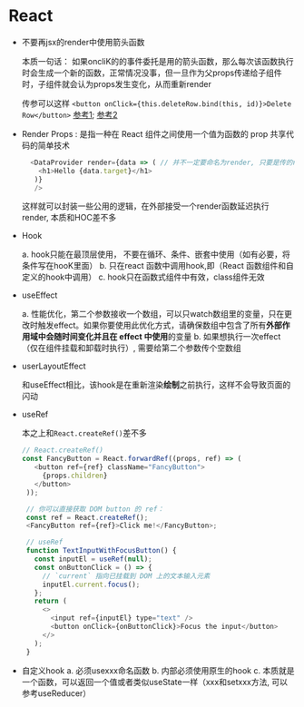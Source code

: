 # React

- 不要再jsx的render中使用箭头函数
  
  本质一句话： 如果oncliK的的事件委托是用的箭头函数，那么每次该函数执行时会生成一个新的函数，正常情况没事，但一旦作为父props传递给子组件时，子组件就会认为props发生变化，从而重新render
  
  传参可以这样 `<button onClick={this.deleteRow.bind(this, id)}>Delete Row</button>`
  [参考1](https://segmentfault.com/a/1190000011007769);
  [参考2](https://www.jianshu.com/p/a3bec4a50b8d)

- Render Props : 是指一种在 React 组件之间使用一个值为函数的 prop 共享代码的简单技术

    ```js
      <DataProvider render={data => ( // 并不一定要命名为render, 只要是传的render函数，任何命名都可以
        <h1>Hello {data.target}</h1>
       )}
       />
    ```

    这样就可以封装一些公用的逻辑，在外部接受一个render函数延迟执行render, 本质和HOC差不多
- Hook

    a. hook只能在最顶层使用， 不要在循环、条件、嵌套中使用（如有必要，将条件写在hooK里面）
    b. 只在react 函数中调用hook,即（React 函数组件和自定义的hook中调用）
    c. hook只在函数式组件中有效，class组件无效
- useEffect

   a. 性能优化，第二个参数接收一个数组，可以只watch数组里的变量，只在更改时触发effect。如果你要使用此优化方式，请确保数组中包含了所有**外部作用域中会随时间变化并且在 effect 中使用**的变量
   b. 如果想执行一次effect（仅在组件挂载和卸载时执行）, 需要给第二个参数传个空数组

- userLayoutEffect

    和useEffect相比，该hook是在重新渲染**绘制**之前执行，这样不会导致页面的闪动

- useRef

    本之上和`React.createRef()`差不多

    ```js
    // React.createRef()
    const FancyButton = React.forwardRef((props, ref) => (
       <button ref={ref} className="FancyButton">
         {props.children}
       </button>
     ));

     // 你可以直接获取 DOM button 的 ref：
     const ref = React.createRef();
     <FancyButton ref={ref}>Click me!</FancyButton>;

     // useRef
     function TextInputWithFocusButton() {
       const inputEl = useRef(null);
       const onButtonClick = () => {
         // `current` 指向已挂载到 DOM 上的文本输入元素
         inputEl.current.focus();
       };
       return (
         <>
           <input ref={inputEl} type="text" />
           <button onClick={onButtonClick}>Focus the input</button>
         </>
       );
     }
    ```

- 自定义hook
    a. 必须usexxx命名函数
    b. 内部必须使用原生的hook
    c. 本质就是一个函数，可以返回一个值或者类似useState一样（xxx和setxxx方法, 可以参考useReducer）